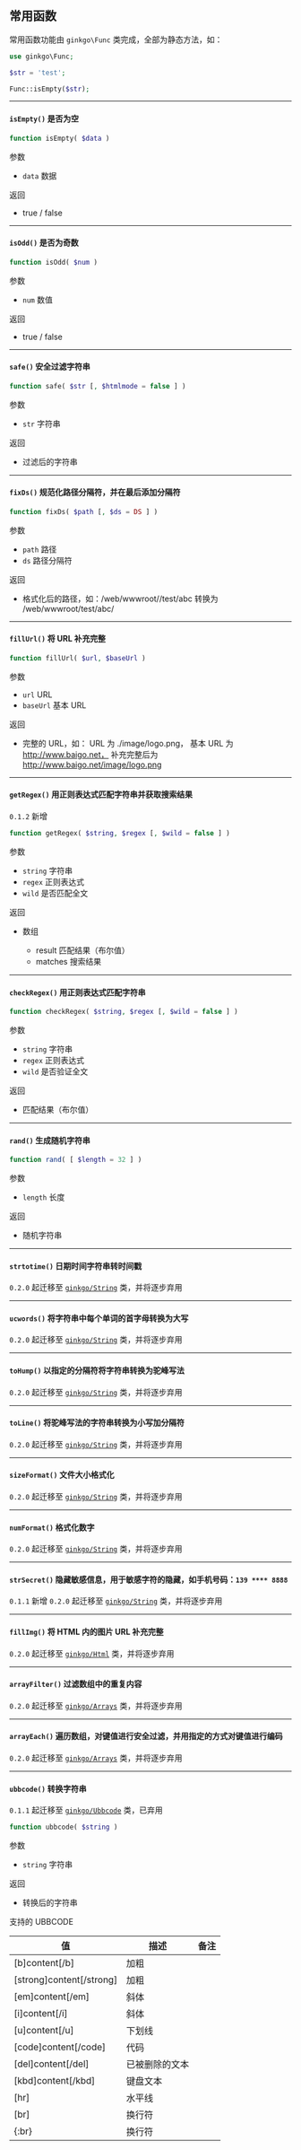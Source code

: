 ## 常用函数

常用函数功能由 `ginkgo\Func` 类完成，全部为静态方法，如：

``` php
use ginkgo\Func;

$str = 'test';

Func::isEmpty($str);
```

----------

#### `isEmpty()` 是否为空

``` php
function isEmpty( $data )
```

参数

* `data` 数据

返回

* true / false

----------

#### `isOdd()` 是否为奇数

``` php
function isOdd( $num )
```

参数

* `num` 数值

返回

* true / false

----------

#### `safe()` 安全过滤字符串

``` php
function safe( $str [, $htmlmode = false ] )
```

参数

* `str` 字符串

返回

* 过滤后的字符串

----------

#### `fixDs()` 规范化路径分隔符，并在最后添加分隔符

``` php
function fixDs( $path [, $ds = DS ] )
```

参数

* `path` 路径
* `ds` 路径分隔符

返回

* 格式化后的路径，如：/web/wwwroot//test/abc 转换为 /web/wwwroot/test/abc/

----------

#### `fillUrl()` 将 URL 补充完整

``` php
function fillUrl( $url, $baseUrl )
```

参数

* `url` URL
* `baseUrl` 基本 URL

返回

* 完整的 URL，如：
URL 为 ./image/logo.png，
基本 URL 为 http://www.baigo.net，
补充完整后为 http://www.baigo.net/image/logo.png

----------

#### `getRegex()` 用正则表达式匹配字符串并获取搜索结果

`0.1.2` 新增

``` php
function getRegex( $string, $regex [, $wild = false ] )
```

参数

* `string` 字符串
* `regex` 正则表达式
* `wild` 是否匹配全文

返回

* 数组

    * result 匹配结果（布尔值）
    * matches 搜索结果

----------

#### `checkRegex()` 用正则表达式匹配字符串

``` php
function checkRegex( $string, $regex [, $wild = false ] )
```

参数

* `string` 字符串
* `regex` 正则表达式
* `wild` 是否验证全文

返回

* 匹配结果（布尔值）

----------

#### `rand()` 生成随机字符串

``` php
function rand( [ $length = 32 ] )
```

参数

* `length` 长度

返回

* 随机字符串

----------

#### `strtotime()` 日期时间字符串转时间戳

`0.2.0` 起迁移至 [`ginkgo/String`](../data/string.md#toTime) 类，并将逐步弃用

----------

#### `ucwords()` 将字符串中每个单词的首字母转换为大写

`0.2.0` 起迁移至 [`ginkgo/String`](../data/string.md#ucwords) 类，并将逐步弃用

----------

#### `toHump()` 以指定的分隔符将字符串转换为驼峰写法

`0.2.0` 起迁移至 [`ginkgo/String`](../data/string.md#toHump) 类，并将逐步弃用

----------

#### `toLine()` 将驼峰写法的字符串转换为小写加分隔符

`0.2.0` 起迁移至 [`ginkgo/String`](../data/string.md#toLine) 类，并将逐步弃用

----------

#### `sizeFormat()` 文件大小格式化

`0.2.0` 起迁移至 [`ginkgo/String`](../data/string.md#sizeFormat) 类，并将逐步弃用

----------

#### `numFormat()` 格式化数字

`0.2.0` 起迁移至 [`ginkgo/String`](../data/string.md#numFormat) 类，并将逐步弃用

----------

#### `strSecret()` 隐藏敏感信息，用于敏感字符的隐藏，如手机号码：`139 **** 8888`

`0.1.1` 新增
`0.2.0` 起迁移至 [`ginkgo/String`](../data/string.md#secrecy) 类，并将逐步弃用

----------

#### `fillImg()` 将 HTML 内的图片 URL 补充完整

`0.2.0` 起迁移至 [`ginkgo/Html`](../data/html.md#fillImg) 类，并将逐步弃用

----------

#### `arrayFilter()` 过滤数组中的重复内容

`0.2.0` 起迁移至 [`ginkgo/Arrays`](../data/arrays.md#filter) 类，并将逐步弃用

----------

#### `arrayEach()` 遍历数组，对键值进行安全过滤，并用指定的方式对键值进行编码

`0.2.0` 起迁移至 [`ginkgo/Arrays`](../data/arrays.md#each) 类，并将逐步弃用

----------

#### `ubbcode()` 转换字符串

`0.1.1` 起迁移至 [`ginkgo/Ubbcode`](../data/ubbcode.md) 类，已弃用

``` php
function ubbcode( $string )
```

参数

* `string` 字符串

返回

* 转换后的字符串

支持的 UBBCODE

| 值 | 描述 | 备注 |
| - | - | - |
| [b]content[/b] | 加粗 | |
| [strong]content[/strong] | 加粗 | |
| [em]content[/em] | 斜体 | |
| [i]content[/i] | 斜体 | |
| [u]content[/u] | 下划线 | |
| [code]content[/code] | 代码 | |
| [del]content[/del] | 已被删除的文本 | |
| [kbd]content[/kbd] | 键盘文本 | |
| [hr]| 水平线 | |
| [br] | 换行符 | |
| {:br} | 换行符 | |
